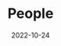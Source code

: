 ---
title: People
date: 2022-10-24

type: landing

sections:
  - block: people
    content:
      title: Biography
      # Choose which groups/teams of users to display.
      #   Edit `user_groups` in each user's profile to add them to one or more of these groups.
      user_groups:
          - Principal Investigators
          # - Researchers
          # - Grad Students
          # - Administration
          # - Visitors
          # - Alumni
      sort_by: Params.last_name
      sort_ascending: true
    design:
      show_interests: true
      show_role: true
      show_social: true

  - block: markdown
    content:
      title: Working experience
      subtitle:
      text: |
        | | |
        |--------------|---------------|
        |2023 – present|Visiting Lecturer, Solid State Institute & Electrical and Computer Engineering Department,   [Technion - Israel Institute of Technology](https://www.technion.ac.il/en/home-2/), Israel|
        | 2018 – 2023 | Postdoc Fellow, Solid State Institute & Electrical and Computer Engineering Department, [Technion - Israel Institute of Technology](https://www.technion.ac.il/en/home-2/), Israel. <br> supervised by Prof. [Ido Kaminer](https://kaminer.technion.ac.il/) (Adolph Lomb Medal Recipient) |
        |2017–2018|Technology Director, Linbou Nearfield Technology Co., Ltd.(start-up), China|
        |2016–2017|Project Officer, Physics & Applied Physics, [Nanyang Technological University](https://www.ntu.edu.sg/), Singapore|

  - block: markdown
    content:
      title: Academic Service
      subtitle:
      text: |
        | | |
        |--------------|---------------|
        |2025|[Section Chair and Organizer for PIERS 2025](https://abdb2025.piers.org/session.html?sid=S060)|
        |2020-present|Referee for Research, APL Photonics, APL, PRE, OE, Adv. Sci. and Sci. Rep.|
        |2023|[Scientific Committee of NANOP 2023](https://premc.org/conferences/nanop-nanophotonics-micro-nano-optics/committee/)|
  
  - block: markdown
    content:
      title: Awards
      subtitle:
      text: |
        | | |
        |--------------|---------------|
        |2022|Postdoctoral Fellowships in Quantum, Technion|
        |2018|PBC scholarship program for outstanding post-doctoral students, Council for Higher Education of Israel (55 person each year nationwide)|
        |2017|Overseas High-Level Professional in Shenzhen (C)|

             
    design:
      columns: '1'


---